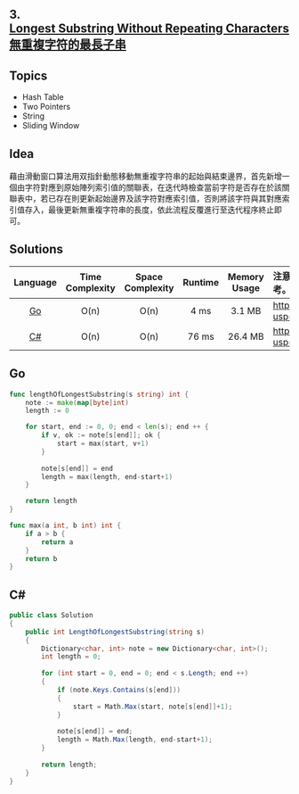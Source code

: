 ##  **3.<br/>[Longest Substring Without Repeating Characters](https://leetcode.com/problems/longest-substring-without-repeating-characters/)<br/>[無重複字符的最長子串](https://leetcode-cn.com/problems/longest-substring-without-repeating-characters/)**
  
## **Topics**
* Hash Table
* Two Pointers
* String
* Sliding Window

## **Idea**
藉由滑動窗口算法用双指針動態移動無重複字符串的起始與結束邊界，首先新增一個由字符對應到原始陣列索引值的關聯表，在迭代時檢查當前字符是否存在於該關聯表中，若已存在則更新起始邊界及該字符對應索引值，否則將該字符與其對應索引值存入，最後更新無重複字符串的長度，依此流程反覆進行至迭代程序終止即可。

## **Solutions**
| Language | Time Complexity | Space Complexity | Runtime | Memory Usage | 注意：Runtime和Memory Usage的數值皆來自LeetCode提供的效能測試，僅供參考。 |
| :--: | :--: | :--: | :--: | :--: | :-- |
| [Go]() | O(n) | O(n) | 4 ms | 3.1 MB | https://drive.google.com/file/d/1QPoov8W0IglW0KX6YYn30N1BEfpDDxqZ/view?usp=sharing |
| [C#]() | O(n) | O(n) | 76 ms | 26.4 MB | https://drive.google.com/file/d/1QPoov8W0IglW0KX6YYn30N1BEfpDDxqZ/view?usp=sharing |

## **Go**
```Go
func lengthOfLongestSubstring(s string) int {
    note := make(map[byte]int)
    length := 0

    for start, end := 0, 0; end < len(s); end ++ {
        if v, ok := note[s[end]]; ok {
            start = max(start, v+1)
        }      
        
        note[s[end]] = end        
        length = max(length, end-start+1)
    }

    return length
}

func max(a int, b int) int {
    if a > b {
        return a
    }
    return b
}
```

## **C#**
```csharp
public class Solution 
{
    public int LengthOfLongestSubstring(string s) 
    {
        Dictionary<char, int> note = new Dictionary<char, int>();
        int length = 0;
        
        for (int start = 0, end = 0; end < s.Length; end ++)
        {
            if (note.Keys.Contains(s[end]))
            {
                start = Math.Max(start, note[s[end]]+1);
            }
            
            note[s[end]] = end;            
            length = Math.Max(length, end-start+1);
        }
        
        return length;
    }
}
```
